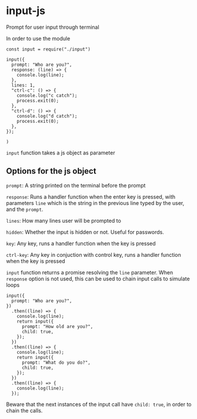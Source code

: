 # input-js

Prompt for user input through terminal

In order to use the module

```
const input = require("./input")

input({
  prompt: "Who are you?",
  response: (line) => {
    console.log(line);
  },
  lines: 1,
  "ctrl-c": () => {
    console.log("c catch");
    process.exit(0);
  },
  "ctrl-d": () => {
    console.log("d catch");
    process.exit(0);
  },
});

)
```

`input` function takes a js object as parameter

## Options for the js object

`prompt`: A string printed on the terminal before the prompt

`response`: Runs a handler function when the enter key is pressed, with parameters `line` which is the string in the previous line typed by the user, and the `prompt`.

`lines`: How many lines user will be prompted to

`hidden`: Whether the input is hidden or not. Useful for passwords.

`key`: Any key, runs a handler function when the key is pressed

`ctrl-key`: Any key in conjuction with control key, runs a handler function when the key is pressed

`input` function returns a promise resolving the `line` parameter. When `response` option is not used, this can be used to chain input calls
to simulate loops

```
input({
  prompt: "Who are you?",
})
  .then((line) => {
    console.log(line);
    return input({
      prompt: "How old are you?",
      child: true,
    });
  })
  .then((line) => {
    console.log(line);
    return input({
      prompt: "What do you do?",
      child: true,
    });
  })
  .then((line) => {
    console.log(line);
  });

```

Beware that the next instances of the input call have `child: true`, in order to chain the calls.
